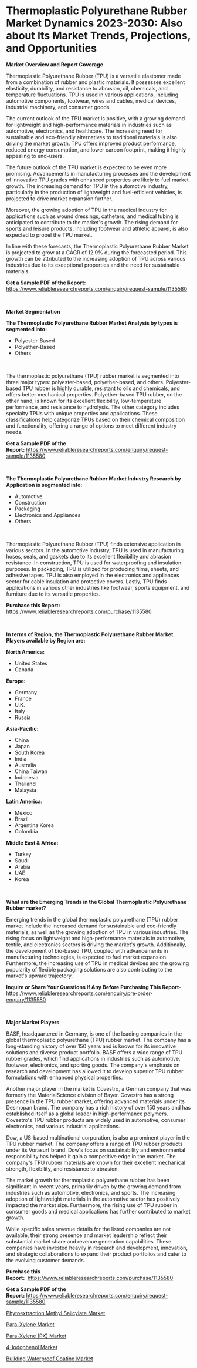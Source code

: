<p><h1>Thermoplastic Polyurethane Rubber Market Dynamics 2023-2030: Also about Its Market Trends, Projections, and Opportunities</h1></p><p><strong>Market Overview and Report Coverage</strong></p>
<p><p>Thermoplastic Polyurethane Rubber (TPU) is a versatile elastomer made from a combination of rubber and plastic materials. It possesses excellent elasticity, durability, and resistance to abrasion, oil, chemicals, and temperature fluctuations. TPU is used in various applications, including automotive components, footwear, wires and cables, medical devices, industrial machinery, and consumer goods.</p><p>The current outlook of the TPU market is positive, with a growing demand for lightweight and high-performance materials in industries such as automotive, electronics, and healthcare. The increasing need for sustainable and eco-friendly alternatives to traditional materials is also driving the market growth. TPU offers improved product performance, reduced energy consumption, and lower carbon footprint, making it highly appealing to end-users.</p><p>The future outlook of the TPU market is expected to be even more promising. Advancements in manufacturing processes and the development of innovative TPU grades with enhanced properties are likely to fuel market growth. The increasing demand for TPU in the automotive industry, particularly in the production of lightweight and fuel-efficient vehicles, is projected to drive market expansion further.</p><p>Moreover, the growing adoption of TPU in the medical industry for applications such as wound dressings, catheters, and medical tubing is anticipated to contribute to the market's growth. The rising demand for sports and leisure products, including footwear and athletic apparel, is also expected to propel the TPU market.</p><p>In line with these forecasts, the Thermoplastic Polyurethane Rubber Market is projected to grow at a CAGR of 12.9% during the forecasted period. This growth can be attributed to the increasing adoption of TPU across various industries due to its exceptional properties and the need for sustainable materials.</p></p>
<p><strong>Get a Sample PDF of the Report:</strong> <a href="https://www.reliableresearchreports.com/enquiry/request-sample/1135580">https://www.reliableresearchreports.com/enquiry/request-sample/1135580</a></p>
<p>&nbsp;</p>
<p><strong>Market Segmentation</strong></p>
<p><strong>The Thermoplastic Polyurethane Rubber Market Analysis by types is segmented into:</strong></p>
<p><ul><li>Polyester-Based</li><li>Polyether-Based</li><li>Others</li></ul></p>
<p>&nbsp;</p>
<p><p>The thermoplastic polyurethane (TPU) rubber market is segmented into three major types: polyester-based, polyether-based, and others. Polyester-based TPU rubber is highly durable, resistant to oils and chemicals, and offers better mechanical properties. Polyether-based TPU rubber, on the other hand, is known for its excellent flexibility, low-temperature performance, and resistance to hydrolysis. The other category includes specialty TPUs with unique properties and applications. These classifications help categorize TPUs based on their chemical composition and functionality, offering a range of options to meet different industry needs.</p></p>
<p><strong>Get a Sample PDF of the Report:</strong>&nbsp;<a href="https://www.reliableresearchreports.com/enquiry/request-sample/1135580">https://www.reliableresearchreports.com/enquiry/request-sample/1135580</a></p>
<p>&nbsp;</p>
<p><strong>The Thermoplastic Polyurethane Rubber Market Industry Research by Application is segmented into:</strong></p>
<p><ul><li>Automotive</li><li>Construction</li><li>Packaging</li><li>Electronics and Appliances</li><li>Others</li></ul></p>
<p>&nbsp;</p>
<p><p>Thermoplastic Polyurethane Rubber (TPU) finds extensive application in various sectors. In the automotive industry, TPU is used in manufacturing hoses, seals, and gaskets due to its excellent flexibility and abrasion resistance. In construction, TPU is used for waterproofing and insulation purposes. In packaging, TPU is utilized for producing films, sheets, and adhesive tapes. TPU is also employed in the electronics and appliances sector for cable insulation and protective covers. Lastly, TPU finds applications in various other industries like footwear, sports equipment, and furniture due to its versatile properties.</p></p>
<p><strong>Purchase this Report:</strong>&nbsp; <a href="https://www.reliableresearchreports.com/purchase/1135580">https://www.reliableresearchreports.com/purchase/1135580</a></p>
<p>&nbsp;</p>
<p><strong>In terms of Region, the Thermoplastic Polyurethane Rubber Market Players available by Region are:</strong></p>
<p>
    <p> <strong> North America: </strong>
        <ul>
            <li>United States</li>
            <li>Canada</li>
        </ul>
        </p> 
    <p> <strong> Europe: </strong>
        <ul>
            <li>Germany</li>
            <li>France</li>
            <li>U.K.</li>
            <li>Italy</li>
            <li>Russia</li>
        </ul>
        </p> 
    <p> <strong> Asia-Pacific: </strong>
        <ul>
            <li>China</li>
            <li>Japan</li>
            <li>South Korea</li>
            <li>India</li>
            <li>Australia</li>
            <li>China Taiwan</li>
            <li>Indonesia</li>
            <li>Thailand</li>
            <li>Malaysia</li>
        </ul>
        </p> 
    <p> <strong> Latin America: </strong>
        <ul>
            <li>Mexico</li>
            <li>Brazil</li>
            <li>Argentina Korea</li>
            <li>Colombia</li>
        </ul>
        </p> 
    <p> <strong> Middle East & Africa: </strong>
        <ul>
            <li>Turkey</li>
            <li>Saudi</li>
            <li>Arabia</li>
            <li>UAE</li>
            <li>Korea</li>
        </ul>
    </p>
    </p>
<p>&nbsp;</p>
<p><strong>What are the Emerging Trends in the Global Thermoplastic Polyurethane Rubber market?</strong></p>
<p><p>Emerging trends in the global thermoplastic polyurethane (TPU) rubber market include the increased demand for sustainable and eco-friendly materials, as well as the growing adoption of TPU in various industries. The rising focus on lightweight and high-performance materials in automotive, textile, and electronics sectors is driving the market's growth. Additionally, the development of bio-based TPU, coupled with advancements in manufacturing technologies, is expected to fuel market expansion. Furthermore, the increasing use of TPU in medical devices and the growing popularity of flexible packaging solutions are also contributing to the market's upward trajectory.</p></p>
<p><strong>Inquire or Share Your Questions If Any Before Purchasing This Report</strong>- <a href="https://www.reliableresearchreports.com/enquiry/pre-order-enquiry/1135580">https://www.reliableresearchreports.com/enquiry/pre-order-enquiry/1135580</a></p>
<p>&nbsp;</p>
<p><strong>Major Market Players</strong></p>
<p><p>BASF, headquartered in Germany, is one of the leading companies in the global thermoplastic polyurethane (TPU) rubber market. The company has a long-standing history of over 150 years and is known for its innovative solutions and diverse product portfolio. BASF offers a wide range of TPU rubber grades, which find applications in industries such as automotive, footwear, electronics, and sporting goods. The company's emphasis on research and development has allowed it to develop superior TPU rubber formulations with enhanced physical properties.</p><p>Another major player in the market is Covestro, a German company that was formerly the MaterialScience division of Bayer. Covestro has a strong presence in the TPU rubber market, offering advanced materials under its Desmopan brand. The company has a rich history of over 150 years and has established itself as a global leader in high-performance polymers. Covestro's TPU rubber products are widely used in automotive, consumer electronics, and various industrial applications.</p><p>Dow, a US-based multinational corporation, is also a prominent player in the TPU rubber market. The company offers a range of TPU rubber products under its Vorasurf brand. Dow's focus on sustainability and environmental responsibility has helped it gain a competitive edge in the market. The company's TPU rubber materials are known for their excellent mechanical strength, flexibility, and resistance to abrasion.</p><p>The market growth for thermoplastic polyurethane rubber has been significant in recent years, primarily driven by the growing demand from industries such as automotive, electronics, and sports. The increasing adoption of lightweight materials in the automotive sector has positively impacted the market size. Furthermore, the rising use of TPU rubber in consumer goods and medical applications has further contributed to market growth.</p><p>While specific sales revenue details for the listed companies are not available, their strong presence and market leadership reflect their substantial market share and revenue generation capabilities. These companies have invested heavily in research and development, innovation, and strategic collaborations to expand their product portfolios and cater to the evolving customer demands.</p></p>
<p><strong>Purchase this Report:</strong>&nbsp;&nbsp;<a href="https://www.reliableresearchreports.com/purchase/1135580">https://www.reliableresearchreports.com/purchase/1135580</a></p>
<p></p>
<p><strong>Get a Sample PDF of the Report:</strong>&nbsp;<a href="https://www.reliableresearchreports.com/enquiry/request-sample/1135580">https://www.reliableresearchreports.com/enquiry/request-sample/1135580</a></p>
<p><p><a href="https://medium.com/@lottierunte2662/analyzing-phytoextraction-methyl-salicylate-market-global-industry-perspective-and-forecast-2023-6b9278e066a9">Phytoextraction Methyl Salicylate Market</a></p><p><a href="https://www.linkedin.com/pulse/para-xylene-market-size-growth-forecast-from-2023-/">Para-Xylene Market</a></p><p><a href="https://www.linkedin.com/pulse/para-xylene-px-market-insights-players-forecast-till/">Para-Xylene (PX) Market</a></p><p><a href="https://github.com/AKSHATREPORTPRIME/Market-Research-Report-List-1/blob/main/4-iodophenol-market.md">4-Iodophenol Market</a></p><p><a href="https://medium.com/@samirmayert107/analyzing-building-waterproof-coating-market-global-industry-perspective-and-forecast-2023-to-533d120b7267">Building Waterproof Coating Market</a></p></p>
